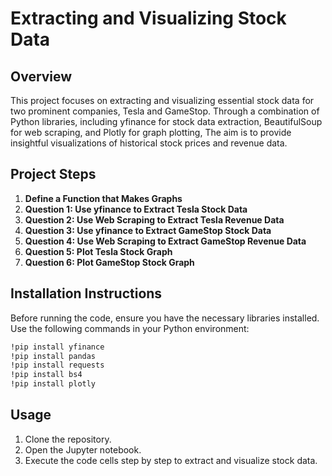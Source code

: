 # Extracting and Visualizing Stock Data

## Overview

This project focuses on extracting and visualizing essential stock data for two prominent companies, Tesla and GameStop. Through a combination of Python libraries, including yfinance for stock data extraction, BeautifulSoup for web scraping, and Plotly for graph plotting, The aim is to provide insightful visualizations of historical stock prices and revenue data.

## Project Steps

1. **Define a Function that Makes Graphs**
2. **Question 1: Use yfinance to Extract Tesla Stock Data**
3. **Question 2: Use Web Scraping to Extract Tesla Revenue Data**
4. **Question 3: Use yfinance to Extract GameStop Stock Data**
5. **Question 4: Use Web Scraping to Extract GameStop Revenue Data**
6. **Question 5: Plot Tesla Stock Graph**
7. **Question 6: Plot GameStop Stock Graph**

## Installation Instructions

Before running the code, ensure you have the necessary libraries installed. Use the following commands in your Python environment:

```bash
!pip install yfinance
!pip install pandas
!pip install requests
!pip install bs4
!pip install plotly
```

## Usage

1. Clone the repository.
2. Open the Jupyter notebook.
3. Execute the code cells step by step to extract and visualize stock data.
